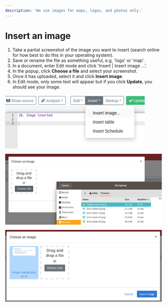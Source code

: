 ```yaml
---
description: 'We use images for maps, logos, and photos only.'
---
```


# Insert an image

1. Take a partial screenshot of the image you want to insert \(search online for how best to do this in your operating system\).
2. Save or rename the file as something useful, e.g. 'logo' or 'map'.
3. In a document, enter Edit mode and click 'Insert \| Insert image …'.
4. In the popup, click **Choose a file** and select your screenshot.
5. Once it has uploaded, select it and click **Insert image**.
6. In Edit mode, only some text will appear but if you click **Update**, you should see your image.

![Step 3](../.gitbook/assets/image%20%2843%29.png)

![Step 4](../.gitbook/assets/image%20%2871%29.png)

![Step 5](../.gitbook/assets/image%20%2832%29.png)

